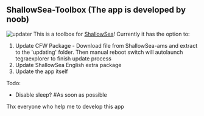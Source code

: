 ## ShallowSea-Toolbox (The app is developed by noob)
![updater](https://lewd.pics/p/u8Nq.jpg)
This is a toolbox for [ShallowSea](https://github.com/carcaschoi/ShallowSea)! Currently it has the option to:
1. Update CFW Package - Download file from ShallowSea-ams and extract to the 'updating' folder. Then manual reboot switch will autolaunch tegraexplorer to finish update process
2. Update ShallowSea English extra package
3. Update the app itself

Todo: 
* Disable sleep? #As soon as possible



Thx everyone who help me to develop this app
